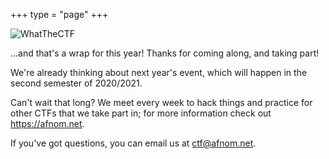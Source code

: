 +++
type = "page"
+++

![WhatTheCTF](/images/wtctf-logo.png)

...and that's a wrap for this year! Thanks for coming along, and taking part!

We're already thinking about next year's event, which will happen in the
second semester of 2020/2021.

Can't wait that long? We meet every week to hack things and practice for
other CTFs that we take part in; for more information check out
<https://afnom.net>.

If you've got questions, you can email us at <ctf@afnom.net>.
